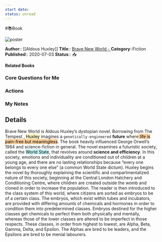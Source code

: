 ```yaml
---
start date: 
status: unread
---
```

#📚Book

![poster](http://books.google.com/books/content?id=ZiLvDwAAQBAJ&printsec=frontcover&img=1&zoom=5&edge=curl&source=gbs_api)

**Author**:: [[Aldous Huxley]]
**Title**:: [Brave New World - ](http://books.google.fr/books?id=ZiLvDwAAQBAJ&printsec=frontcover&dq=intitle:brave+new+world&hl=&cd=1&source=gbs_api)
**Category**::Fiction
**Published**:: 2020-07-03
**Status**:: 📥

**Related Books**
### Core Questions for Me

### Actions

### My Notes

## Details
Brave New World is Aldous Huxley’s dystopian novel. Borrowing from The Tempest , <mark style="background: #FFF3A3A6;">Huxley</mark> imagines a `genetically-engineered` **future** where<mark style="background: #FFB86CA6;"> life is pain-free but meaningless</mark>. The book heavily influenced George Orwell’s 1984 and science-fiction in general. The novel examines a futuristic society, called the <mark style="background: #ABF7F7A6;">World State</mark>, that revolves around **science and efficiency**. In this society, emotions and individuality are conditioned out of children at a young age, and there are no lasting relationships because “every one belongs to every one else” (a common World State dictum). Huxley begins the novel by thoroughly explaining the scientific and compartmentalized nature of this society, beginning at the Central London Hatchery and Conditioning Centre, where children are created outside the womb and cloned in order to increase the population. The reader is then introduced to the class system of this world, where citizens are sorted as embryos to be of a certain class. The embryos, which exist within tubes and incubators, are provided with differing amounts of chemicals and hormones in order to condition them into predetermined classes. Embryos destined for the higher classes get chemicals to perfect them both physically and mentally, whereas those of the lower classes are altered to be imperfect in those respects. These classes, in order from highest to lowest, are Alpha, Beta, Gamma, Delta, and Epsilon. The Alphas are bred to be leaders, and the Epsilons are bred to be menial labourers.